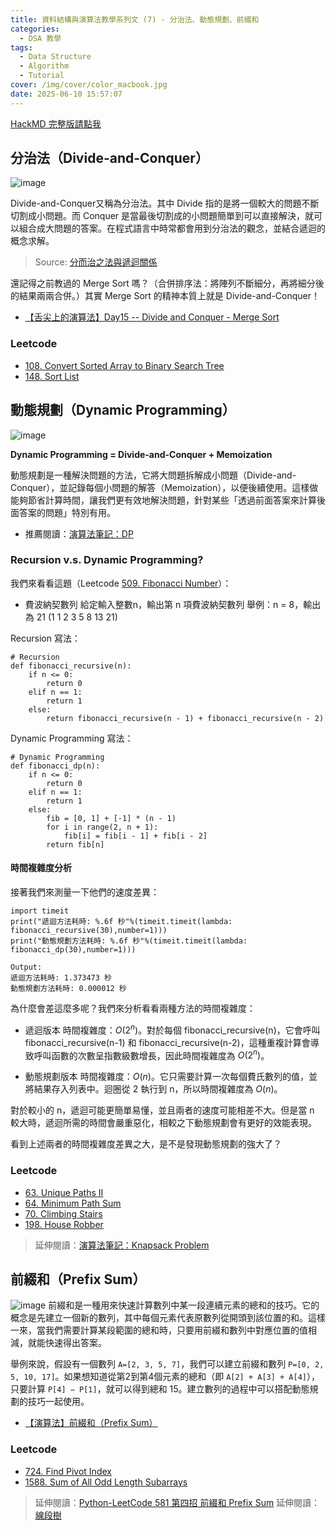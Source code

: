```yaml
---
title: 資料結構與演算法教學系列文 (7) - 分治法、動態規劃、前綴和
categories:
  - DSA 教學
tags:
  - Data Structure
  - Algorithm
  - Tutorial
cover: /img/cover/color_macbook.jpg
date: 2025-06-10 15:57:07
---
```


[HackMD 完整版請點我](https://hackmd.io/KM8DV4vRSzSnm9z3HZCC5Q)


## 分治法（Divide-and-Conquer）
![image](https://hackmd.io/_uploads/r1NtDxTUR.png)

Divide-and-Conquer又稱為分治法。其中 Divide 指的是將一個較大的問題不斷切割成小問題。而 Conquer 是當最後切割成的小問題簡單到可以直接解決，就可以組合成大問題的答案。在程式語言中時常都會用到分治法的觀念，並結合遞迴的概念求解。
> Source: [分而治之法與遞迴關係](https://hackmd.io/@rd2865OAQZSLjri24DYcow/HkmNAB4aO)

還記得之前教過的 Merge Sort 嗎？（合併排序法：將陣列不斷細分，再將細分後的結果兩兩合併。）其實 Merge Sort 的精神本質上就是 Divide-and-Conquer！

- [【舌尖上的演算法】Day15 -- Divide and Conquer - Merge Sort](https://jumperc2p.github.io/InformisTry/posts/ithome-triathlon/dicon-ms/)

### Leetcode
<!-- - [105. Construct Binary Tree from Preorder and Inorder Traversal](https://leetcode.com/problems/construct-binary-tree-from-preorder-and-inorder-traversal/description/)
- [106. Construct Binary Tree from Inorder and Postorder Traversal](https://leetcode.com/problems/construct-binary-tree-from-inorder-and-postorder-traversal/description/) -->
- [108. Convert Sorted Array to Binary Search Tree](https://leetcode.com/problems/convert-sorted-array-to-binary-search-tree/description/)
- [148. Sort List](https://leetcode.com/problems/sort-list/description/)


## 動態規劃（Dynamic Programming）
![image](https://hackmd.io/_uploads/SkqV4HbSR.png)

**Dynamic Programming = Divide-and-Conquer + Memoization**

動態規劃是一種解決問題的方法，它將大問題拆解成小問題（Divide-and-Conquer），並記錄每個小問題的解答（Memoization），以便後續使用。這樣做能夠節省計算時間，讓我們更有效地解決問題，針對某些「透過前面答案來計算後面答案的問題」特別有用。

- 推薦閱讀：[演算法筆記：DP](https://web.ntnu.edu.tw/~algo/DynamicProgramming.html)

### Recursion v.s. Dynamic Programming?
我們來看看這題（Leetcode [509. Fibonacci Number](https://leetcode.com/problems/fibonacci-number/description/)）：
- 費波納契數列
    給定輸入整數n，輸出第 n 項費波納契數列
    舉例：n = 8，輸出為 21 (1 1 2 3 5 8 13 21)

Recursion 寫法：
```python=
# Recursion
def fibonacci_recursive(n):
    if n <= 0:
        return 0
    elif n == 1:
        return 1
    else:
        return fibonacci_recursive(n - 1) + fibonacci_recursive(n - 2)
```

Dynamic Programming 寫法：
```python=
# Dynamic Programming
def fibonacci_dp(n):
    if n <= 0:
        return 0
    elif n == 1:
        return 1
    else:
        fib = [0, 1] + [-1] * (n - 1)
        for i in range(2, n + 1):
            fib[i] = fib[i - 1] + fib[i - 2]
        return fib[n]
```

#### 時間複雜度分析
接著我們來測量一下他們的速度差異：

```python=
import timeit
print("遞迴方法耗時: %.6f 秒"%(timeit.timeit(lambda: fibonacci_recursive(30),number=1)))
print("動態規劃方法耗時: %.6f 秒"%(timeit.timeit(lambda: fibonacci_dp(30),number=1)))
```
```
Output:
遞迴方法耗時: 1.373473 秒
動態規劃方法耗時: 0.000012 秒
```

為什麼會差這麼多呢？我們來分析看看兩種方法的時間複雜度：

- 遞迴版本
時間複雜度：$O(2^n)$。對於每個 fibonacci_recursive(n)，它會呼叫 fibonacci_recursive(n-1) 和 fibonacci_recursive(n-2)，這種重複計算會導致呼叫函數的次數呈指數級數增長，因此時間複雜度為 $O(2^n)$。


- 動態規劃版本
時間複雜度：$O(n)$。它只需要計算一次每個費氏數列的值，並將結果存入列表中。迴圈從 2 執行到 n，所以時間複雜度為 $O(n)$。


對於較小的 n，遞迴可能更簡單易懂，並且兩者的速度可能相差不大。但是當 n 較大時，遞迴所需的時間會嚴重惡化，相較之下動態規劃會有更好的效能表現。

看到上述兩者的時間複雜度差異之大，是不是發現動態規劃的強大了？



### Leetcode
<!-- - [62. Unique Paths](https://leetcode.com/problems/unique-paths/description/) -->
- [63. Unique Paths II]((https://leetcode.com/problems/unique-paths-ii/description/))
- [64. Minimum Path Sum](https://leetcode.com/problems/minimum-path-sum/description/)
- [70. Climbing Stairs](https://leetcode.com/problems/climbing-stairs/description/)
- [198. House Robber](https://leetcode.com/problems/house-robber/description/)

<!-- ### 動態規劃經典問題：背包問題（Knapsack Problem） -->
> 延伸閱讀：[演算法筆記：Knapsack Problem](https://web.ntnu.edu.tw/~algo/KnapsackProblem.html)


## 前綴和（Prefix Sum）
![image](https://hackmd.io/_uploads/HJHhReT8R.png)
前綴和是一種用來快速計算數列中某一段連續元素的總和的技巧。它的概念是先建立一個新的數列，其中每個元素代表原數列從開頭到該位置的和。這樣一來，當我們需要計算某段範圍的總和時，只要用前綴和數列中對應位置的值相減，就能快速得出答案。

舉例來說，假設有一個數列 `A=[2, 3, 5, 7]`，我們可以建立前綴和數列 `P=[0, 2, 5, 10, 17]`。如果想知道從第2到第4個元素的總和（即 `A[2] + A[3] + A[4]`），只要計算 `P[4] − P[1]`，就可以得到總和 15。建立數列的過程中可以搭配動態規劃的技巧一起使用。

- [【演算法】前綴和（Prefix Sum）](https://huangmayor0905.github.io/cs/algo/prefix-sum/)

### Leetcode
- [724. Find Pivot Index](https://leetcode.com/problems/find-pivot-index/description/)
- [1588. Sum of All Odd Length Subarrays](https://leetcode.com/problems/sum-of-all-odd-length-subarrays/description/)

> 延伸閱讀：[Python-LeetCode 581 第四招 前綴和 Prefix Sum](https://hackmd.io/@bangyewu/rJRpH9dhh)
> 延伸閱讀：[線段樹](https://hackmd.io/@wiwiho/CPN-segment-tree)

